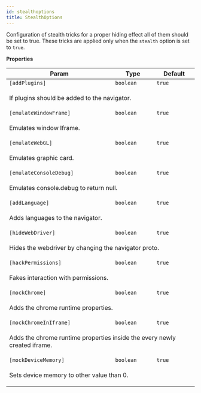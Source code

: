 ```yaml
---
id: stealthoptions
title: StealthOptions
---
```


<a name="StealthOptions"></a>

Configuration of stealth tricks for a proper hiding effect all of them should be set to true. These tricks are applied only when the `stealth` option
is set to `true`.

**Properties**

<table>
<thead>
<tr>
<th>Param</th><th>Type</th><th>Default</th>
</tr>
</thead>
<tbody>
<tr>
<td><code>[addPlugins]</code></td><td><code>boolean</code></td><td><code>true</code></td>
</tr>
<tr>
<td colspan="3"><p>If plugins should be added to the navigator.</p>
</td></tr><tr>
<td><code>[emulateWindowFrame]</code></td><td><code>boolean</code></td><td><code>true</code></td>
</tr>
<tr>
<td colspan="3"><p>Emulates window Iframe.</p>
</td></tr><tr>
<td><code>[emulateWebGL]</code></td><td><code>boolean</code></td><td><code>true</code></td>
</tr>
<tr>
<td colspan="3"><p>Emulates graphic card.</p>
</td></tr><tr>
<td><code>[emulateConsoleDebug]</code></td><td><code>boolean</code></td><td><code>true</code></td>
</tr>
<tr>
<td colspan="3"><p>Emulates console.debug to return null.</p>
</td></tr><tr>
<td><code>[addLanguage]</code></td><td><code>boolean</code></td><td><code>true</code></td>
</tr>
<tr>
<td colspan="3"><p>Adds languages to the navigator.</p>
</td></tr><tr>
<td><code>[hideWebDriver]</code></td><td><code>boolean</code></td><td><code>true</code></td>
</tr>
<tr>
<td colspan="3"><p>Hides the webdriver by changing the navigator proto.</p>
</td></tr><tr>
<td><code>[hackPermissions]</code></td><td><code>boolean</code></td><td><code>true</code></td>
</tr>
<tr>
<td colspan="3"><p>Fakes interaction with permissions.</p>
</td></tr><tr>
<td><code>[mockChrome]</code></td><td><code>boolean</code></td><td><code>true</code></td>
</tr>
<tr>
<td colspan="3"><p>Adds the chrome runtime properties.</p>
</td></tr><tr>
<td><code>[mockChromeInIframe]</code></td><td><code>boolean</code></td><td><code>true</code></td>
</tr>
<tr>
<td colspan="3"><p>Adds the chrome runtime properties inside the every newly created iframe.</p>
</td></tr><tr>
<td><code>[mockDeviceMemory]</code></td><td><code>boolean</code></td><td><code>true</code></td>
</tr>
<tr>
<td colspan="3"><p>Sets device memory to other value than 0.</p>
</td></tr></tbody>
</table>
